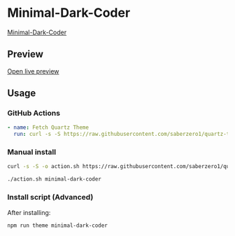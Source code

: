 # Minimal-Dark-Coder

[Minimal-Dark-Coder](#)

## Preview

[Open live preview](https://quartz-themes.github.io/minimal-dark-coder/)

## Usage

### GitHub Actions

```yaml
- name: Fetch Quartz Theme
  run: curl -s -S https://raw.githubusercontent.com/saberzero1/quartz-themes/master/action.sh | bash -s -- minimal-dark-coder
```

### Manual install

```bash
curl -s -S -o action.sh https://raw.githubusercontent.com/saberzero1/quartz-themes/master/action.sh

./action.sh minimal-dark-coder
```

### Install script (Advanced)

After installing:

```bash
npm run theme minimal-dark-coder
```
